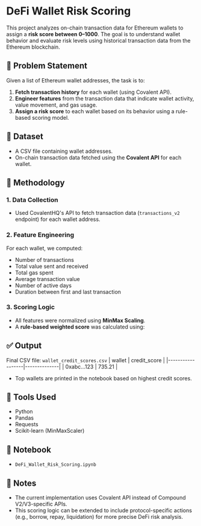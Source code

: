 # DeFi Wallet Risk Scoring

This project analyzes on-chain transaction data for Ethereum wallets to assign a **risk score between 0–1000**. The goal is to understand wallet behavior and evaluate risk levels using historical transaction data from the Ethereum blockchain.

## 🚀 Problem Statement

Given a list of Ethereum wallet addresses, the task is to:
1. **Fetch transaction history** for each wallet (using Covalent API).
2. **Engineer features** from the transaction data that indicate wallet activity, value movement, and gas usage.
3. **Assign a risk score** to each wallet based on its behavior using a rule-based scoring model.

## 📁 Dataset

- A CSV file containing wallet addresses.
- On-chain transaction data fetched using the **Covalent API** for each wallet.

## 🔧 Methodology

### 1. Data Collection
- Used CovalentHQ's API to fetch transaction data (`transactions_v2` endpoint) for each wallet address.

### 2. Feature Engineering
For each wallet, we computed:
- Number of transactions
- Total value sent and received
- Total gas spent
- Average transaction value
- Number of active days
- Duration between first and last transaction

### 3. Scoring Logic
- All features were normalized using **MinMax Scaling**.
- A **rule-based weighted score** was calculated using:


## ✅ Output

Final CSV file: `wallet_credit_scores.csv`
| wallet          | credit_score |
|------------------|--------------|
| 0xabc...123      | 735.21       |

- Top wallets are printed in the notebook based on highest credit scores.

## 🧠 Tools Used

- Python
- Pandas
- Requests
- Scikit-learn (MinMaxScaler)

## 📘 Notebook

- `DeFi_Wallet_Risk_Scoring.ipynb`

## 📌 Notes

- The current implementation uses Covalent API instead of Compound V2/V3-specific APIs.
- This scoring logic can be extended to include protocol-specific actions (e.g., borrow, repay, liquidation) for more precise DeFi risk analysis.

